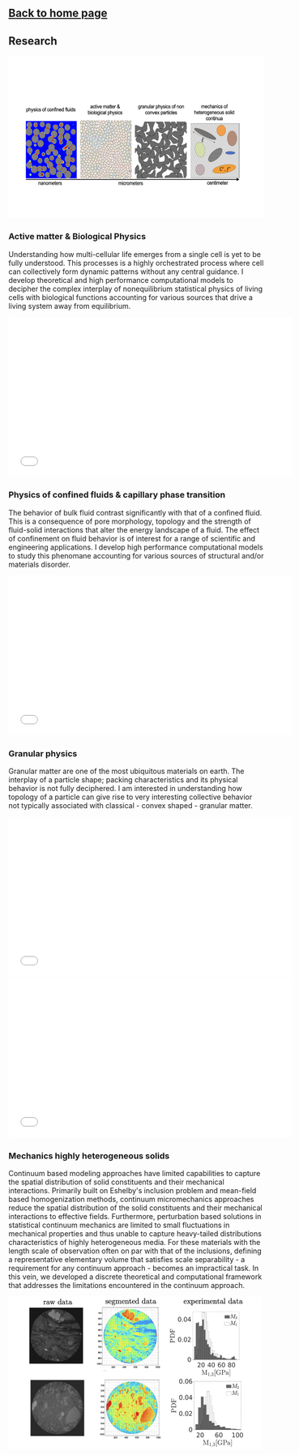 ## [Back to home page](/index)

## Research
<img src="images/research_program.png" width="600" height="320">

### Active matter & Biological Physics

Understanding how multi-cellular life emerges from a single cell is yet to be fully understood. This processes is a highly orchestrated process where cell can collectively form dynamic patterns without any central guidance. I develop theoretical and high performance computational models to decipher the complex interplay of nonequilibrium statistical physics of living cells with biological functions accounting for various sources that drive a living system away from equilibrium. 

<iframe width="560" height="315" src="/movies/3d_mpf_simulation.gif" frameborder="0" allowfullscreen></iframe>

### Physics of confined fluids & capillary phase transition

The behavior of bulk fluid contrast significantly with that of a confined fluid. This is a consequence of pore morphology, topology and the strength of fluid-solid interactions that alter the energy landscape of a fluid. The effect of confinement on fluid behavior is of interest for a range of scientific and engineering applications. I develop high performance computational models to study this phenomane accounting for various sources of structural and/or materials disorder. 

<iframe width="560" height="315" src="/movies/CGDFT_2D.gif" frameborder="0" allowfullscreen></iframe>

### Granular physics

Granular matter are one of the most ubiquitous materials on earth. The interplay of a particle shape; packing characteristics and its physical behavior is not fully deciphered. I am interested in understanding how topology of a particle can give rise to very interesting collective behavior not typically associated with classical - convex shaped - granular matter.  

<iframe width="560" height="315" src="/movies/staple_shaped.gif" frameborder="0" allowfullscreen></iframe>
<iframe width="560" height="315" src="/movies/sshaped.gif" frameborder="0" allowfullscreen></iframe>

### Mechanics highly heterogeneous solids

Continuum based modeling approaches have limited capabilities to capture the spatial distribution of solid constituents and their mechanical interactions. Primarily built on Eshelby's inclusion problem and mean-field based homogenization methods, continuum micromechanics approaches reduce the spatial distribution of the solid constituents and their mechanical interactions to effective fields. Furthermore, perturbation based solutions in statistical continuum mechanics are limited to small fluctuations in mechanical properties and thus unable to capture heavy-tailed distributions characteristics of highly heterogeneous media. For these materials with the length scale of observation often on par with that of the inclusions, defining a representative elementary volume that satisfies scale separability - a requirement for any continuum approach - becomes an impractical task. In this vein, we developed a discrete theoretical and computational framework that addresses the limitations encountered in the continuum approach.

<img src="images/mechanics.png" width="500" height="300">

<!--Poromechanics is dedicated to the modeling and prediction of how porous materials deform in response to various external loadings. These loadings range from fluid–solid interactions by a variety of pressures at the liquid–solid interface to complex physical chemistry phenomena at the pore scale that produce a mechanical deformation (including fracture) of the solid. The classical backbone of poromechanics is based on continuum theories, ever since Maurice A. Biot defined the kinematics of deformation of the skeleton within the classical continuum mechanics framework as the refer- ence for the description of the flow of the liquid phase through the pore space. Although continuum poromechanics theory has entered and transformed many engineering fields ranging from civil and environmental engineering and geophysics applications to biomechanics and the food industry, the intrinsic limitations of the theory relate to the very foundations of the continuum model, including scale separability and its impact on the relevance of the differential operators defining the momentum balance and displacement–strain operators. To address these limitations, we proposed a discrete re-formulation of the theory that can be applied to porous materials with a highly heterogeneous solid while accounting for anisotropy.!-->



